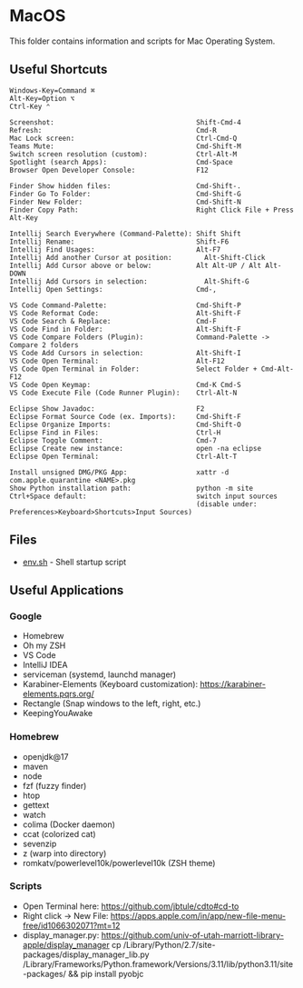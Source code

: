 # MacOS 

This folder contains information and scripts for Mac Operating System.

## Useful Shortcuts

```plain
Windows-Key=Command ⌘
Alt-Key=Option ⌥
Ctrl-Key ⌃

Screenshot:                                   Shift-Cmd-4
Refresh:                                      Cmd-R
Mac Lock screen:                              Ctrl-Cmd-Q
Teams Mute:                                   Cmd-Shift-M
Switch screen resolution (custom):            Ctrl-Alt-M
Spotlight (search Apps):                      Cmd-Space
Browser Open Developer Console:               F12

Finder Show hidden files:                     Cmd-Shift-.
Finder Go To Folder:                          Cmd-Shift-G
Finder New Folder:                            Cmd-Shift-N
Finder Copy Path:                             Right Click File + Press Alt-Key

Intellij Search Everywhere (Command-Palette): Shift Shift
Intellij Rename:                              Shift-F6
Intellij Find Usages:                         Alt-F7
Intellij Add another Cursor at position:	    Alt-Shift-Click
Intellij Add Cursor above or below:	          Alt Alt-UP / Alt Alt-DOWN
Intellij Add Cursors in selection:		        Alt-Shift-G
Intellij Open Settings:                       Cmd-,

VS Code Command-Palette:                      Cmd-Shift-P
VS Code Reformat Code:                        Alt-Shift-F
VS Code Search & Replace:                     Cmd-F
VS Code Find in Folder:                       Alt-Shift-F
VS Code Compare Folders (Plugin):             Command-Palette -> Compare 2 folders
VS Code Add Cursors in selection:             Alt-Shift-I
VS Code Open Terminal:                        Alt-F12
VS Code Open Terminal in Folder:              Select Folder + Cmd-Alt-F12
VS Code Open Keymap:                          Cmd-K Cmd-S
VS Code Execute File (Code Runner Plugin):    Ctrl-Alt-N

Eclipse Show Javadoc:                         F2
Eclipse Format Source Code (ex. Imports):     Cmd-Shift-F
Eclipse Organize Imports:                     Cmd-Shift-O
Eclipse Find in Files:                        Ctrl-H
Eclipse Toggle Comment:                       Cmd-7
Eclipse Create new instance:                  open -na eclipse
Eclipse Open Terminal:                        Ctrl-Alt-T

Install unsigned DMG/PKG App:                 xattr -d com.apple.quarantine <NAME>.pkg
Show Python installation path:                python -m site
Ctrl+Space default:                           switch input sources 
                                              (disable under: Preferences>Keyboard>Shortcuts>Input Sources)
```

## Files

* [env.sh](env.sh) - Shell startup script

## Useful Applications

### Google
- Homebrew
- Oh my ZSH
- VS Code
- IntelliJ IDEA
- serviceman (systemd, launchd manager)
- Karabiner-Elements (Keyboard customization): https://karabiner-elements.pqrs.org/
- Rectangle (Snap windows to the left, right, etc.)
- KeepingYouAwake

### Homebrew
- openjdk@17
- maven
- node
- fzf (fuzzy finder)
- htop
- gettext
- watch
- colima (Docker daemon)
- ccat (colorized cat)
- sevenzip
- z (warp into directory) 
- romkatv/powerlevel10k/powerlevel10k (ZSH theme)

### Scripts
- Open Terminal here: https://github.com/jbtule/cdto#cd-to
- Right click -> New File: https://apps.apple.com/in/app/new-file-menu-free/id1066302071?mt=12
- display_manager.py: https://github.com/univ-of-utah-marriott-library-apple/display_manager
  cp /Library/Python/2.7/site-packages/display_manager_lib.py /Library/Frameworks/Python.framework/Versions/3.11/lib/python3.11/site-packages/ && pip install pyobjc
